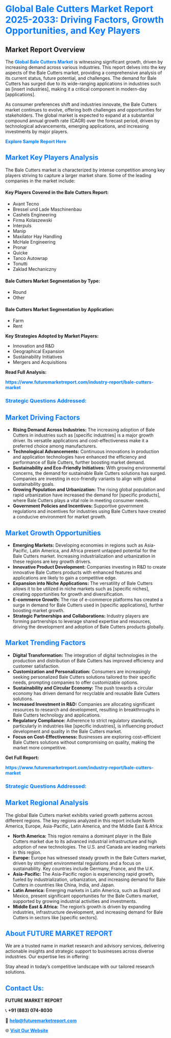 <h1 style="color: #007BFF;">Global Bale Cutters Market Report 2025-2033: Driving Factors, Growth Opportunities, and Key Players</h1>

<section id="overview">
<h2>Market Report Overview</h2>
<p>The <a href="https://www.futuremarketreport.com/industry-report/bale-cutters-market" style="color: #007BFF; text-decoration: none;"><strong>Global Bale Cutters Market</strong></a> is witnessing significant growth, driven by increasing demand across various industries. This report delves into the key aspects of the Bale Cutters market, providing a comprehensive analysis of its current status, future potential, and challenges. The demand for Bale Cutters has surged due to its wide-ranging applications in industries such as [insert industries], making it a critical component in modern-day [applications].</p>
<p>As consumer preferences shift and industries innovate, the Bale Cutters market continues to evolve, offering both challenges and opportunities for stakeholders. The global market is expected to expand at a substantial compound annual growth rate (CAGR) over the forecast period, driven by technological advancements, emerging applications, and increasing investments by major players.</p>
</section>

<section id="overview">
<p><a href="https://www.futuremarketreport.com/request-sample/reportId=48781" style="color: #007BFF; text-decoration: none;"><strong>Explore Sample Report Here</strong></a></p>
</section>

<section id="key-players">
<h2 style="color: #007BFF;">Market Key Players Analysis</h2>
<p>The Bale Cutters market is characterized by intense competition among key players striving to capture a larger market share. Some of the leading companies in the market include:</p>
<h4>Key Players Covered in the Bale Cutters Report:</h4>
<ul><li>Avant Tecno</li><li>Bressel und Lade Maschinenbau</li><li>Cashels Engineering</li><li>Firma Kolaszewski</li><li>Interpuls</li><li>Manip</li><li>Maxilator Hay Handling</li><li>McHale Engineering</li><li>Pronar</li><li>Quicke</li><li>Tanco Autowrap</li><li>Tonutti</li><li>Zaklad Mechaniczny</li></ul>
<h4>Bale Cutters Market Segmentation by Type:</h4>
<ul><li>Round</li><li>Other</li></ul>

<h4>Bale Cutters Market Segmentation by Application:</h4>
<ul><li>Farm</li><li>Rent</li></ul>
<p><strong>Key Strategies Adopted by Market Players:</strong></p>
<ul>
<li>Innovation and R&D</li>
<li>Geographical Expansion</li>
<li>Sustainability Initiatives</li>
<li>Mergers and Acquisitions</li>
</ul>
</section>

<section>
<p><strong>Read Full Analysis: </strong></p><a href="https://www.futuremarketreport.com/industry-report/bale-cutters-market" style="color: #007BFF; text-decoration: none;"><strong>https://www.futuremarketreport.com/industry-report/bale-cutters-market</strong></a>
<h3 style="color: #007BFF;">Strategic Questions Addressed:</h3>
</section>

<section id="driving-factors">
<h2 style="color: #007BFF;">Market Driving Factors</h2>
<ul>
<li><strong>Rising Demand Across Industries:</strong> The increasing adoption of Bale Cutters in industries such as [specific industries] is a major growth driver. Its versatile applications and cost-effectiveness make it a preferred choice among manufacturers.</li>
<li><strong>Technological Advancements:</strong> Continuous innovations in production and application technologies have enhanced the efficiency and performance of Bale Cutters, further boosting market demand.</li>
<li><strong>Sustainability and Eco-Friendly Initiatives:</strong> With growing environmental concerns, the demand for sustainable Bale Cutters solutions has surged. Companies are investing in eco-friendly variants to align with global sustainability goals.</li>
<li><strong>Growing Population and Urbanization:</strong> The rising global population and rapid urbanization have increased the demand for [specific products], where Bale Cutters plays a vital role in meeting consumer needs.</li>
<li><strong>Government Policies and Incentives:</strong> Supportive government regulations and incentives for industries using Bale Cutters have created a conducive environment for market growth.</li>
</ul>
</section>

<section id="growth-opportunities">
<h2 style="color: #007BFF;">Market Growth Opportunities</h2>
<ul>
<li><strong>Emerging Markets:</strong> Developing economies in regions such as Asia-Pacific, Latin America, and Africa present untapped potential for the Bale Cutters market. Increasing industrialization and urbanization in these regions are key growth drivers.</li>
<li><strong>Innovative Product Development:</strong> Companies investing in R&D to create innovative Bale Cutters products with enhanced features and applications are likely to gain a competitive edge.</li>
<li><strong>Expansion into Niche Applications:</strong> The versatility of Bale Cutters allows it to be utilized in niche markets such as [specific niches], creating opportunities for growth and diversification.</li>
<li><strong>E-commerce Growth:</strong> The rise of e-commerce platforms has created a surge in demand for Bale Cutters used in [specific applications], further boosting market growth.</li>
<li><strong>Strategic Partnerships and Collaborations:</strong> Industry players are forming partnerships to leverage shared expertise and resources, driving the development and adoption of Bale Cutters products globally.</li>
</ul>
</section>

<section id="trending-factors">
<h2 style="color: #007BFF;">Market Trending Factors</h2>
<ul>
<li><strong>Digital Transformation:</strong> The integration of digital technologies in the production and distribution of Bale Cutters has improved efficiency and customer satisfaction.</li>
<li><strong>Customization and Personalization:</strong> Consumers are increasingly seeking personalized Bale Cutters solutions tailored to their specific needs, prompting companies to offer customizable options.</li>
<li><strong>Sustainability and Circular Economy:</strong> The push towards a circular economy has driven demand for recyclable and reusable Bale Cutters solutions.</li>
<li><strong>Increased Investment in R&D:</strong> Companies are allocating significant resources to research and development, resulting in breakthroughs in Bale Cutters technology and applications.</li>
<li><strong>Regulatory Compliance:</strong> Adherence to strict regulatory standards, particularly in industries like [specific industries], is influencing product development and quality in the Bale Cutters market.</li>
<li><strong>Focus on Cost-Effectiveness:</strong> Businesses are exploring cost-efficient Bale Cutters solutions without compromising on quality, making the market more competitive.</li>
</ul>
</section>

<section>
<p><strong>Get Full Report: </strong></p><a href="https://www.futuremarketreport.com/industry-report/bale-cutters-market" style="color: #007BFF; text-decoration: none;"><strong>https://www.futuremarketreport.com/industry-report/bale-cutters-market</strong></a>
<h3 style="color: #007BFF;">Strategic Questions Addressed:</h3>
</section>


<section id="regional-analysis">
<h2 style="color: #007BFF;">Market Regional Analysis</h2>
<p>The global Bale Cutters market exhibits varied growth patterns across different regions. The key regions analyzed in this report include North America, Europe, Asia-Pacific, Latin America, and the Middle East & Africa:</p>
<ul>
<li><strong>North America:</strong> This region remains a dominant player in the Bale Cutters market due to its advanced industrial infrastructure and high adoption of new technologies. The U.S. and Canada are leading markets in this region.</li>
<li><strong>Europe:</strong> Europe has witnessed steady growth in the Bale Cutters market, driven by stringent environmental regulations and a focus on sustainability. Key countries include Germany, France, and the U.K.</li>
<li><strong>Asia-Pacific:</strong> The Asia-Pacific region is experiencing rapid growth, fueled by industrialization, urbanization, and increasing demand for Bale Cutters in countries like China, India, and Japan.</li>
<li><strong>Latin America:</strong> Emerging markets in Latin America, such as Brazil and Mexico, present significant opportunities for the Bale Cutters market, supported by growing industrial activities and investments.</li>
<li><strong>Middle East & Africa:</strong> The region’s growth is driven by expanding industries, infrastructure development, and increasing demand for Bale Cutters in sectors like [specific sectors].</li>
</ul>
</section>

<footer>
<h2 style="color: #007BFF;">About FUTURE MARKET REPORT</h2>
<p>We are a trusted name in market research and advisory services, delivering actionable insights and strategic support to businesses across diverse industries. Our expertise lies in offering:</p>

<p>Stay ahead in today’s competitive landscape with our tailored research solutions.</p>

<h2 style="color: #007BFF;">Contact Us:</h2>
<p><strong>FUTURE MARKET REPORT</strong></p>
<p>📞 <strong>+91 (883) 074-8030</strong></p>
<p>📧 <strong><a href="mailto:help@futuremarketreport.com" style="color: #007BFF;">help@futuremarketreport.com</a></strong></p>
<p>🌐 <strong><a href="https://www.futuremarketreport.com/" style="color: #007BFF;">Visit Our Website</a></strong></p>
</footer>
